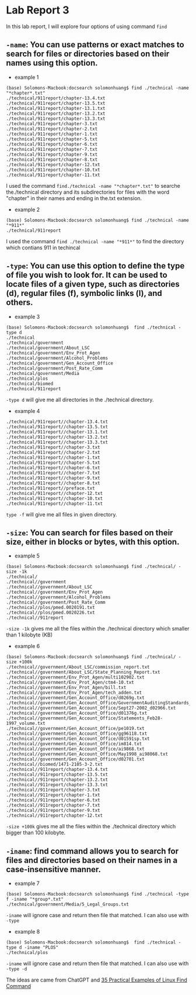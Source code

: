 # Lab Report 3

In this lab report, I will explore four options of using command `find`

## `-name`: You can use patterns or exact matches to search for files or directories based on their names using this option.
 
* example 1

```
(base) Solomons-Macbook:docsearch solomonhuang$ find ./technical -name "*chapter*.txt"
./technical/911report/chapter-13.4.txt
./technical/911report/chapter-13.5.txt
./technical/911report/chapter-13.1.txt
./technical/911report/chapter-13.2.txt
./technical/911report/chapter-13.3.txt
./technical/911report/chapter-3.txt
./technical/911report/chapter-2.txt
./technical/911report/chapter-1.txt
./technical/911report/chapter-5.txt
./technical/911report/chapter-6.txt
./technical/911report/chapter-7.txt
./technical/911report/chapter-9.txt
./technical/911report/chapter-8.txt
./technical/911report/chapter-12.txt
./technical/911report/chapter-10.txt
./technical/911report/chapter-11.txt
```

I used the command `find./technical -name "*chapter*.txt"`  to searche the./technical directory and its subdirectories for files with the word "chapter" in their names and ending in the.txt extension.

* example 2

```
(base) Solomons-Macbook:docsearch solomonhuang$ find ./technical -name "*911*"
./technical/911report
```
I used the command `find ./technical -name "*911*"` to find the directory which contians 911 in techincal 

## `-type`: You can use this option to define the type of file you wish to look for. It can be used to locate files of a given type, such as directories (d), regular files (f), symbolic links (l), and others.

* example 3

```
(base) Solomons-Macbook:docsearch solomonhuang$  find ./technical -type d
./technical
./technical/government
./technical/government/About_LSC
./technical/government/Env_Prot_Agen
./technical/government/Alcohol_Problems
./technical/government/Gen_Account_Office
./technical/government/Post_Rate_Comm
./technical/government/Media
./technical/plos
./technical/biomed
./technical/911report
```
`-type d` will give me all directories in the ./technical directory.

* example 4

```(base) Solomons-Macbook:docsearch solomonhuang$ find ./technical/911report/ -type f
./technical/911report//chapter-13.4.txt
./technical/911report//chapter-13.5.txt
./technical/911report//chapter-13.1.txt
./technical/911report//chapter-13.2.txt
./technical/911report//chapter-13.3.txt
./technical/911report//chapter-3.txt
./technical/911report//chapter-2.txt
./technical/911report//chapter-1.txt
./technical/911report//chapter-5.txt
./technical/911report//chapter-6.txt
./technical/911report//chapter-7.txt
./technical/911report//chapter-9.txt
./technical/911report//chapter-8.txt
./technical/911report//preface.txt
./technical/911report//chapter-12.txt
./technical/911report//chapter-10.txt
./technical/911report//chapter-11.txt
````
`type -f` will give me all files in given directory.

## `-size`: You can search for files based on their size, either in blocks or bytes, with this option.

* example 5

```
(base) Solomons-Macbook:docsearch solomonhuang$ find ./technical/ -size -1k
./technical/
./technical//government
./technical//government/About_LSC
./technical//government/Env_Prot_Agen
./technical//government/Alcohol_Problems
./technical//government/Post_Rate_Comm
./technical//plos/pmed.0020191.txt
./technical//plos/pmed.0020226.txt
./technical//911report
```
`-size -1k` gives me all the files within the ./technical directory which smaller than 1 kilobyte (KB)

* example 6

```
(base) Solomons-Macbook:docsearch solomonhuang$ find ./technical/ -size +100k
./technical//government/About_LSC/commission_report.txt
./technical//government/About_LSC/State_Planning_Report.txt
./technical//government/Env_Prot_Agen/multi102902.txt
./technical//government/Env_Prot_Agen/ctm4-10.txt
./technical//government/Env_Prot_Agen/bill.txt
./technical//government/Env_Prot_Agen/tech_adden.txt
./technical//government/Gen_Account_Office/d0269g.txt
./technical//government/Gen_Account_Office/GovernmentAuditingStandards_yb2002ed.txt
./technical//government/Gen_Account_Office/Sept27-2002_d02966.txt
./technical//government/Gen_Account_Office/d01376g.txt
./technical//government/Gen_Account_Office/Statements_Feb28-1997_volume.txt
./technical//government/Gen_Account_Office/pe1019.txt
./technical//government/Gen_Account_Office/gg96118.txt
./technical//government/Gen_Account_Office/d01591sp.txt
./technical//government/Gen_Account_Office/im814.txt
./technical//government/Gen_Account_Office/ai9868.txt
./technical//government/Gen_Account_Office/May1998_ai98068.txt
./technical//government/Gen_Account_Office/d02701.txt
./technical//biomed/1471-2105-3-2.txt
./technical//911report/chapter-13.4.txt
./technical//911report/chapter-13.5.txt
./technical//911report/chapter-13.2.txt
./technical//911report/chapter-13.3.txt
./technical//911report/chapter-3.txt
./technical//911report/chapter-1.txt
./technical//911report/chapter-6.txt
./technical//911report/chapter-7.txt
./technical//911report/chapter-9.txt
./technical//911report/chapter-12.txt
```

`-size +100k` gives me all the files within the ./technical directory which bigger than 100 kilobyte.

## `-iname`: find command allows you to search for files and directories based on their names in a case-insensitive manner.

* example 7

```
(base) Solomons-Macbook:docsearch solomonhuang$ find ./technical -type f -iname "*group*.txt"
./technical/government/Media/5_Legal_Groups.txt
```

`-iname` will ignore case and return then file that matched. I can also use with `-type`

* example 8

```
(base) Solomons-Macbook:docsearch solomonhuang$  find ./technical -type d -iname "PLOS"
./technical/plos
```

`-iname` will ignore case and return then file that matched. I can also use with `-type -d`

The ideas are came from ChatGPT and [35 Practical Examples of Linux Find Command](https://www.tecmint.com/35-practical-examples-of-linux-find-command/)


